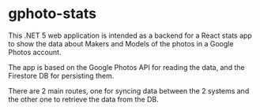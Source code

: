 # gphoto-stats
This .NET 5 web application is intended as a backend for a React stats app to show the data about Makers and Models of the photos in a Google Photos account.

The app is based on the Google Photos API for reading the data, and the Firestore DB for persisting them.

There are 2 main routes, one for syncing data between the 2 systems and the other one to retrieve the data from the DB.
